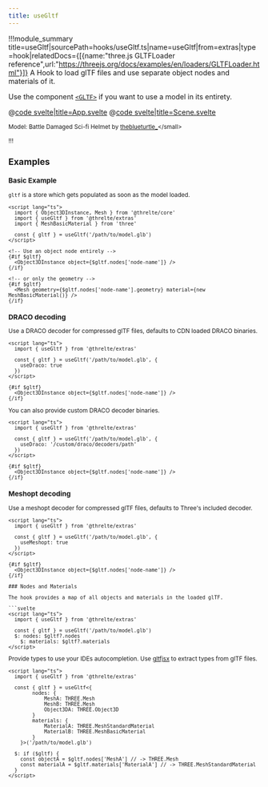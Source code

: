 ```yaml
---
title: useGltf
---
```


<script lang="ts">
import Example from '$examples/extras/use-gltf/App.svelte'
</script>

!!!module_summary title=useGltf|sourcePath=hooks/useGltf.ts|name=useGltf|from=extras|type=hook|relatedDocs={[{name:"three.js GLTFLoader reference",url:"https://threejs.org/docs/examples/en/loaders/GLTFLoader.html"}]}
A Hook to load glTF files and use separate object nodes and materials of it.

Use the component [`<GLTF>`](/extras/gltf) if you want to use a model in its entirety.

<ExampleWrapper playgroundHref="/extras/use-gltf">
<Example />

<div slot="code">

@[code svelte|title=App.svelte](../../examples/extras/use-gltf/App.svelte)
@[code svelte|title=Scene.svelte](../../examples/extras/use-gltf/Scene.svelte)

</div>
</ExampleWrapper>

<small>Model: Battle Damaged Sci-fi Helmet by [theblueturtle\_](https://sketchfab.com/theblueturtle_)</small>

!!!

## Examples <!-- omit in toc -->

### Basic Example

`gltf` is a store which gets populated as soon as the model loaded.

```svelte
<script lang="ts">
  import { Object3DInstance, Mesh } from '@threlte/core'
  import { useGltf } from '@threlte/extras'
  import { MeshBasicMaterial } from 'three'

  const { gltf } = useGltf('/path/to/model.glb')
</script>

<!-- Use an object node entirely -->
{#if $gltf}
  <Object3DInstance object={$gltf.nodes['node-name']} />
{/if}

<!-- or only the geometry -->
{#if $gltf}
  <Mesh geometry={$gltf.nodes['node-name'].geometry} material={new MeshBasicMaterial()} />
{/if}
```

### DRACO decoding

Use a DRACO decoder for compressed glTF files, defaults to CDN loaded DRACO binaries.

```svelte
<script lang="ts">
  import { useGltf } from '@threlte/extras'

  const { gltf } = useGltf('/path/to/model.glb', {
    useDraco: true
  })
</script>

{#if $gltf}
  <Object3DInstance object={$gltf.nodes['node-name']} />
{/if}
```

You can also provide custom DRACO decoder binaries.

```svelte
<script lang="ts">
  import { useGltf } from '@threlte/extras'

  const { gltf } = useGltf('/path/to/model.glb', {
    useDraco: '/custom/draco/decoders/path'
  })
</script>

{#if $gltf}
  <Object3DInstance object={$gltf.nodes['node-name']} />
{/if}
```

### Meshopt decoding

Use a meshopt decoder for compressed glTF files, defaults to Three's included decoder.

```svelte
<script lang="ts">
  import { useGltf } from '@threlte/extras'

  const { gltf } = useGltf('/path/to/model.glb', {
    useMeshopt: true
  })
</script>

{#if $gltf}
  <Object3DInstance object={$gltf.nodes['node-name']} />
{/if}

### Nodes and Materials

The hook provides a map of all objects and materials in the loaded glTF.

```svelte
<script lang="ts">
  import { useGltf } from '@threlte/extras'

  const { gltf } = useGltf('/path/to/model.glb')
  $: nodes: $gltf?.nodes
	$: materials: $gltf?.materials
</script>
```

Provide types to use your IDEs autocompletion. Use [gltfjsx](https://github.com/pmndrs/gltfjsx) to extract types from glTF files.

```svelte
<script lang="ts">
  import { useGltf } from '@threlte/extras'

  const { gltf } = useGltf<{
		nodes: {
			MeshA: THREE.Mesh
			MeshB: THREE.Mesh
			Object3DA: THREE.Object3D
		}
		materials: {
			MaterialA: THREE.MeshStandardMaterial
			MaterialB: THREE.MeshBasicMaterial
		}
	}>('/path/to/model.glb')

  $: if ($gltf) {
    const objectA = $gltf.nodes['MeshA'] // -> THREE.Mesh
    const materialA = $gltf.materials['MaterialA'] // -> THREE.MeshStandardMaterial
  }
</script>
```
